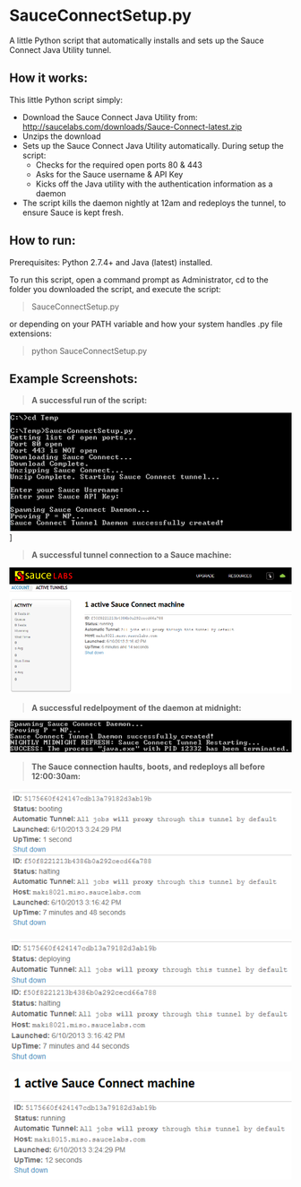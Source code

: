 SauceConnectSetup.py
=================
A little Python script that automatically installs and sets up the Sauce Connect Java Utility tunnel.

How it works:
---------------

This little Python script simply:
 - Download the Sauce Connect Java Utility from: http://saucelabs.com/downloads/Sauce-Connect-latest.zip
 - Unzips the download
 - Sets up the Sauce Connect Java Utility automatically. During setup the script:
   - Checks for the required open ports 80 & 443
   - Asks for the Sauce username & API Key
   - Kicks off the Java utility with the authentication information as a daemon
 - The script kills the daemon nightly at 12am and redeploys the tunnel, to ensure Sauce is kept fresh.

How to run:
---------------

Prerequisites: Python 2.7.4+ and Java (latest) installed.

To run this script, open a command prompt as Administrator, cd to the folder you downloaded the script, and execute the script:

  >SauceConnectSetup.py

or depending on your PATH variable and how your system handles .py file extensions:

  >python SauceConnectSetup.py

Example Screenshots:
---------------
> **A successful run of the script:**

![A successful run of the script](img/SuccessfulScriptConnection.png)]

> **A successful tunnel connection to a Sauce machine:**

![A successful tunnel connection to a Sauce machine](img/SuccessfulSauceTunnelConnection.png)

> **A successful redelpoyment of the daemon at midnight:**

![A successful redelpoyment of the daemon at midnight](img/NightlyRestartSuccess.png)

> **The Sauce connection haults, boots, and redeploys all before 12:00:30am:**

![Hault, boot](img/SauceTunnelHaultingBooting.png)

![Deploy](img/SauceTunnelHaultingDeploying.png)

![Redeployment a complete success before 12:00:30am](img/SauceTunnelRedeploySuccess.png)

